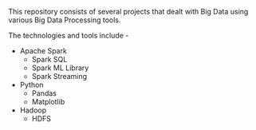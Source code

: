 This repository consists of several projects that dealt with Big Data using various Big Data Processing tools.

The technologies and tools include - 
- Apache Spark
    - Spark SQL
    - Spark ML Library
    - Spark Streaming
- Python
    - Pandas
    - Matplotlib
- Hadoop
    - HDFS